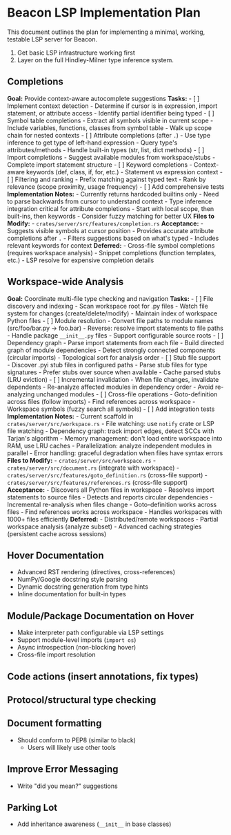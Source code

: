 # Beacon LSP Implementation Plan

This document outlines the plan for implementing a minimal, working, testable LSP server for Beacon.

1. Get basic LSP infrastructure working first
2. Layer on the full Hindley-Milner type inference system.

## Completions

**Goal:** Provide context-aware autocomplete suggestions
**Tasks:**
    - [ ] Implement context detection
        - Determine if cursor is in expression, import statement, or attribute access
        - Identify partial identifier being typed
    - [ ] Symbol table completions
        - Extract all symbols visible in current scope
        - Include variables, functions, classes from symbol table
        - Walk up scope chain for nested contexts
    - [ ] Attribute completions (after `.`)
        - Use type inference to get type of left-hand expression
        - Query type's attributes/methods
        - Handle built-in types (str, list, dict methods)
    - [ ] Import completions
        - Suggest available modules from workspace/stubs
        - Complete import statement structure
    - [ ] Keyword completions
        - Context-aware keywords (def, class, if, for, etc.)
        - Statement vs expression context
    - [ ] Filtering and ranking
        - Prefix matching against typed text
        - Rank by relevance (scope proximity, usage frequency)
    - [ ] Add comprehensive tests
**Implementation Notes:**
    - Currently returns hardcoded builtins only
    - Need to parse backwards from cursor to understand context
    - Type inference integration critical for attribute completions
    - Start with local scope, then built-ins, then keywords
    - Consider fuzzy matching for better UX
**Files to Modify:**
    - `crates/server/src/features/completion.rs`
**Acceptance:**
    - Suggests visible symbols at cursor position
    - Provides accurate attribute completions after `.`
    - Filters suggestions based on what's typed
    - Includes relevant keywords for context
**Deferred:**
    - Cross-file symbol completions (requires workspace analysis)
    - Snippet completions (function templates, etc.)
    - LSP resolve for expensive completion details

## Workspace-wide Analysis

**Goal:** Coordinate multi-file type checking and navigation
**Tasks:**
    - [ ] File discovery and indexing
        - Scan workspace root for .py files
        - Watch file system for changes (create/delete/modify)
        - Maintain index of workspace Python files
    - [ ] Module resolution
        - Convert file paths to module names (src/foo/bar.py → foo.bar)
        - Reverse: resolve import statements to file paths
        - Handle package `__init__.py` files
        - Support configurable source roots
    - [ ] Dependency graph
        - Parse import statements from each file
        - Build directed graph of module dependencies
        - Detect strongly connected components (circular imports)
        - Topological sort for analysis order
    - [ ] Stub file support
        - Discover .pyi stub files in configured paths
        - Parse stub files for type signatures
        - Prefer stubs over source when available
        - Cache parsed stubs (LRU eviction)
    - [ ] Incremental invalidation
        - When file changes, invalidate dependents
        - Re-analyze affected modules in dependency order
        - Avoid re-analyzing unchanged modules
    - [ ] Cross-file operations
        - Goto-definition across files (follow imports)
        - Find references across workspace
        - Workspace symbols (fuzzy search all symbols)
    - [ ] Add integration tests
**Implementation Notes:**
    - Current scaffold in `crates/server/src/workspace.rs`
    - File watching: use `notify` crate or LSP file watching
    - Dependency graph: track import edges, detect SCCs with Tarjan's algorithm
    - Memory management: don't load entire workspace into RAM, use LRU caches
    - Parallelization: analyze independent modules in parallel
    - Error handling: graceful degradation when files have syntax errors
**Files to Modify:**
    - `crates/server/src/workspace.rs`
    - `crates/server/src/document.rs` (integrate with workspace)
    - `crates/server/src/features/goto_definition.rs` (cross-file support)
    - `crates/server/src/features/references.rs` (cross-file support)
**Acceptance:**
    - Discovers all Python files in workspace
    - Resolves import statements to source files
    - Detects and reports circular dependencies
    - Incremental re-analysis when files change
    - Goto-definition works across files
    - Find references works across workspace
    - Handles workspaces with 1000+ files efficiently
**Deferred:**
    - Distributed/remote workspaces
    - Partial workspace analysis (analyze subset)
    - Advanced caching strategies (persistent cache across sessions)

## Hover Documentation

- Advanced RST rendering (directives, cross-references)
- NumPy/Google docstring style parsing
- Dynamic docstring generation from type hints
- Inline documentation for built-in types

## Module/Package Documentation on Hover

- Make interpreter path configurable via LSP settings
- Support module-level imports (`import os`)
- Async introspection (non-blocking hover)
- Cross-file import resolution

## Code actions (insert annotations, fix types)

## Protocol/structural type checking

## Document formatting

- Should conform to PEP8 (similar to black)
    - Users will likely use other tools

## Improve Error Messaging

- Write "did you mean?" suggestions

## Parking Lot

- Add inheritance awareness (`__init__` in base classes)
